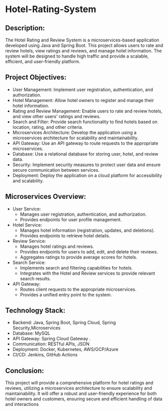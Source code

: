 # Hotel-Rating-System
  ## Description:
The Hotel Rating and Review System is a microservices-based application developed using Java and Spring Boot. This project allows users to rate and review hotels, view ratings and reviews, and manage hotel information. The system will be designed to handle high traffic and provide a scalable, efficient, and user-friendly platform.
 ## Project Objectives:
  * User Management: Implement user registration, authentication, and authorization.
  * Hotel Management: Allow hotel owners to register and manage their hotel information.
  * Rating and Review Management: Enable users to rate and review hotels, and view other users' ratings and reviews.
  * Search and Filter: Provide search functionality to find hotels based on location, rating, and other criteria.
  * Microservices Architecture: Develop the application using a microservices architecture for scalability and maintainability.
  * API Gateway: Use an API gateway to route requests to the appropriate microservices.
  * Database: Use a relational database for storing user, hotel, and review data.
  * Security: Implement security measures to protect user data and ensure secure communication between services.
  * Deployment: Deploy the application on a cloud platform for accessibility and scalability.
## Microservices Overview:    
  * User Service:
    * Manages user registration, authentication, and authorization.
    * Provides endpoints for user profile management.
  * Hotel Service:
    * Manages hotel information (registration, updates, and deletions).
    * Provides endpoints to retrieve hotel details.
  * Review Service:
    * Manages hotel ratings and reviews.
    * Provides endpoints for users to add, edit, and delete their reviews.
    * Aggregates ratings to provide average scores for hotels.
  * Search Service:
    * Implements search and filtering capabilities for hotels.
    * Integrates with the Hotel and Review services to provide relevant search results.
  * API Gateway:
    * Routes client requests to the appropriate microservices.
    * Provides a unified entry point to the system.
## Technology Stack:
 * Backend: Java, Spring Boot, Spring Cloud, Spring Security,Microservices 
 * Database: MySQL 
 * API Gateway: Spring Cloud Gateway .
 * Communication: RESTful APIs, JSON
 * Deployment: Docker, Kubernetes, AWS/GCP/Azure
 * CI/CD: Jenkins, GitHub Actions
## Conclusion:
This project will provide a comprehensive platform for hotel ratings and reviews, utilizing a microservices architecture to ensure scalability and maintainability. It will offer a robust and user-friendly experience for both hotel owners and customers, ensuring secure and efficient handling of data and interactions
